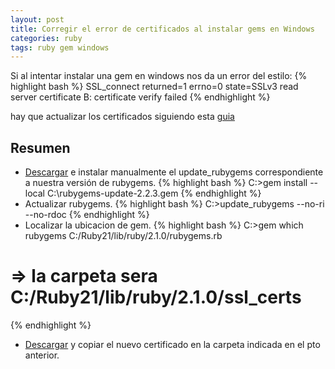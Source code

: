 ```yaml
---
layout: post
title: Corregir el error de certificados al instalar gems en Windows
categories: ruby 
tags: ruby gem windows
---
```


Si al intentar instalar una gem en windows nos da un error del estilo:
{% highlight bash %}
SSL_connect returned=1 errno=0 state=SSLv3 read server certificate B: certificate verify failed
{% endhighlight %}

hay que actualizar los certificados siguiendo esta [guia](https://gist.github.com/luislavena/f064211759ee0f806c88)

## Resumen

* [Descargar](https://github.com/rubygems/rubygems/releases/download/v2.2.3/rubygems-update-2.2.3.gem) e instalar manualmente el update_rubygems correspondiente a nuestra versión de rubygems.
{% highlight bash %}
C:\>gem install --local C:\rubygems-update-2.2.3.gem
{% endhighlight %}
* Actualizar rubygems.
{% highlight bash %}
C:\>update_rubygems --no-ri --no-rdoc
{% endhighlight %}
* Localizar la ubicacion de gem.
{% highlight bash %}
C:\>gem which rubygems
C:/Ruby21/lib/ruby/2.1.0/rubygems.rb
# => la carpeta sera C:/Ruby21/lib/ruby/2.1.0/ssl_certs
{% endhighlight %}
* [Descargar](https://raw.githubusercontent.com/rubygems/rubygems/master/lib/rubygems/ssl_certs/AddTrustExternalCARoot-2048.pem) y copiar el nuevo certificado en la carpeta indicada en el pto anterior. 
